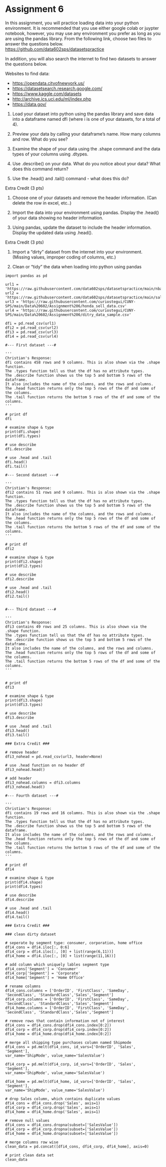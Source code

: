 # Assignment 6

In this assignment, you will practice loading data into your python environment. It is recommended that you use either google colab or juypter notebook, however, you may use any environment you prefer as long as you are using the pandas library. From the following link, choose two files to answer the questions below. https://github.com/data602sps/datasetspractice

In addition, you will also search the internet to find two datasets to answer the questions below.

Websites to find data:

-   https://opendata.cityofnewyork.us/
-   https://datasetsearch.research.google.com/
-   https://www.kaggle.com/datasets
-   http://archive.ics.uci.edu/ml/index.php
-   https://data.gov/
  
1.  Load your dataset into python using the pandas library and save data into a dataframe named dfi (where i is one of your datasets, for a total of 4).

2.   Preview your data by calling your dataframe’s name. How many columns and row. What do you see?

3.  Examine the shape of your data using the .shape command and the data types of your columns using .dtypes.

4.  Use .describe() on your data. What do you notice about your data? What does this command return?
  
5.  Use the .head() and .tail() command - what does this do?

Extra Credit (3 pts)

1.  Choose one of your datasets and remove the header information. (Can delete the row in excel, etc..)

2.  Import the data into your environment using pandas. Display the .head() of your data showing no header information.

3.  Using pandas, update the dataset to include the header information. Display the updated data using .head().

Extra Credit (3 pts)

1.  Import a “dirty” dataset from the internet into your environment. (Missing values, improper coding of columns, etc.)
   
2.  Clean or “tidy” the data when loading into python using pandas

```
import pandas as pd

url1 = 'https://raw.githubusercontent.com/data602sps/datasetspractice/main/nba.csv'
url2 = 'https://raw.githubusercontent.com/data602sps/datasetspractice/main/salarydata.csv'
url3 = 'https://raw.githubusercontent.com/curiostegui/CUNY-SPS/main/Data%20602/Assignment%206/honda_sell_data.csv'
url4 = 'https://raw.githubusercontent.com/curiostegui/CUNY-SPS/main/Data%20602/Assignment%206/ditry_data_sample.csv'

dfi = pd.read_csv(url1)
dfi2 = pd.read_csv(url2)
dfi3 = pd.read_csv(url3)
dfi4 = pd.read_csv(url4)

#--- First dataset ---#

'''
Christian's Response:
dfi contains 458 rows and 9 columns. This is also shown via the .shape function.
The .types function tell us that the df has no attribute types.
The .describe function shows us the top 5 and bottom 5 rows of the dataframe.
It also includes the name of the columns, and the rows and columns.
The .head function returns only the top 5 rows of the df and some of the columns.
The .tail function returns the bottom 5 rows of the df and some of the columns.
'''

# print df
dfi

# examine shape & type
print(dfi.shape)
print(dfi.types)

# use describe
dfi.describe

# use .head and .tail
dfi.head()
dfi.tail()

#--- Second dataset ---#

'''
Christian's Response:
dfi2 contains 51 rows and 9 columns. This is also shown via the .shape function.
The .types function tell us that the df has no attribute types.
The .describe function shows us the top 5 and bottom 5 rows of the dataframe.
It also includes the name of the columns, and the rows and columns.
The .head function returns only the top 5 rows of the df and some of the columns.
The .tail function returns the bottom 5 rows of the df and some of the columns.
'''

# print df
dfi2

# examine shape & type
print(dfi2.shape)
print(dfi2.types)

# use describe
dfi2.describe

# use .head and .tail
dfi2.head()
dfi2.tail()


#--- Third dataset ---#

'''
Christian's Response:
dfi3 contains 49 rows and 25 columns. This is also shown via the .shape function.
The .types function tell us that the df has no attribute types.
The .describe function shows us the top 5 and bottom 5 rows of the dataframe.
It also includes the name of the columns, and the rows and columns.
The .head function returns only the top 5 rows of the df and some of the columns.
The .tail function returns the bottom 5 rows of the df and some of the columns.
'''


# print df
dfi3

# examine shape & type
print(dfi3.shape)
print(dfi3.types)

# use describe
dfi3.describe

# use .head and .tail
dfi3.head()
dfi3.tail()

### Extra Credit ###

# remove header
dfi3_nohead = pd.read_csv(url3, header=None)

# use .head function on no header df
dfi3_nohead.head()

# add header
dfi3_nohead.columns = dfi3.columns
dfi3_nohead.head()

#--- Fourth dataset ---#

'''
Christian's Response:
dfi contains 19 rows and 16 columns. This is also shown via the .shape function.
The .types function tell us that the df has no attribute types.
The .describe function shows us the top 5 and bottom 5 rows of the dataframe.
It also includes the name of the columns, and the rows and columns.
The .head function returns only the top 5 rows of the df and some of the columns.
The .tail function returns the bottom 5 rows of the df and some of the columns.
'''

# print df
dfi4

# examine shape & type
print(dfi4.shape)
print(dfi4.types)

# use describe
dfi4.describe

# use .head and .tail
dfi4.head()
dfi4.tail()

### Extra Credit ###

### clean dirty dataset

# seperate by segment type: consumer, corporation, home office
dfi4_cons = dfi4.iloc[:, 0:6]
dfi4_corp = dfi4.iloc[:, [0] + list(range(6,11))]
dfi4_home = dfi4.iloc[:, [0] + list(range(11,16))]

# add column which uniquely lables segment type
dfi4_cons['Segment'] = 'Consumer'
dfi4_corp['Segment'] = 'Corporate'
dfi4_home['Segment'] = 'Home Office'

# rename columns
dfi4_cons.columns = ['OrderID', 'FirstClass', 'SameDay', 'SecondClass', 'StandardClass','Sales','Segment']
dfi4_corp.columns = ['OrderID', 'FirstClass', 'SameDay', 'SecondClass', 'StandardClass','Sales','Segment']
dfi4_home.columns = ['OrderID', 'FirstClass', 'SameDay', 'SecondClass', 'StandardClass','Sales','Segment']

# remove rows that contain information not of interest
dfi4_cons = dfi4_cons.drop(dfi4_cons.index[0:2])
dfi4_corp = dfi4_corp.drop(dfi4_corp.index[0:2])
dfi4_home = dfi4_home.drop(dfi4_home.index[0:2])

# merge all shipping type purchases column named Shipmode
dfi4_cons = pd.melt(dfi4_cons, id_vars=['OrderID', 'Sales', 'Segment'],
var_name='ShipMode', value_name='SalesValue')

dfi4_corp = pd.melt(dfi4_corp, id_vars=['OrderID', 'Sales', 'Segment'],
var_name='ShipMode', value_name='SalesValue')

dfi4_home = pd.melt(dfi4_home, id_vars=['OrderID', 'Sales', 'Segment'],
var_name='ShipMode', value_name='SalesValue')

# drop Sales column, which contains duplicate values
dfi4_cons = dfi4_cons.drop('Sales', axis=1)
dfi4_corp = dfi4_corp.drop('Sales', axis=1)
dfi4_home = dfi4_home.drop('Sales', axis=1)

# remove null values
dfi4_cons = dfi4_cons.dropna(subset=['SalesValue'])
dfi4_corp = dfi4_corp.dropna(subset=['SalesValue'])
dfi4_home = dfi4_home.dropna(subset=['SalesValue'])

# merge columns row wise
clean_data = pd.concat([dfi4_cons, dfi4_corp, dfi4_home], axis=0)

# print clean data set
clean_data

```
